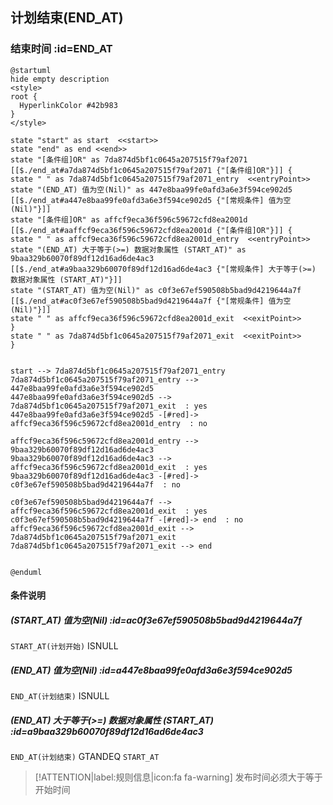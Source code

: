 ## 计划结束(END_AT) <!-- {docsify-ignore-all} -->

   

### 结束时间 :id=END_AT

```plantuml
@startuml
hide empty description
<style>
root {
  HyperlinkColor #42b983
}
</style>

state "start" as start  <<start>>
state "end" as end <<end>>
state "[条件组]OR" as 7da874d5bf1c0645a207515f79af2071 [[$./end_at#a7da874d5bf1c0645a207515f79af2071 {"[条件组]OR"}]] {
state " " as 7da874d5bf1c0645a207515f79af2071_entry  <<entryPoint>>
state "(END_AT) 值为空(Nil)" as 447e8baa99fe0afd3a6e3f594ce902d5 [[$./end_at#a447e8baa99fe0afd3a6e3f594ce902d5 {"[常规条件] 值为空(Nil)"}]]
state "[条件组]OR" as affcf9eca36f596c59672cfd8ea2001d [[$./end_at#aaffcf9eca36f596c59672cfd8ea2001d {"[条件组]OR"}]] {
state " " as affcf9eca36f596c59672cfd8ea2001d_entry  <<entryPoint>>
state "(END_AT) 大于等于(>=) 数据对象属性 (START_AT)" as 9baa329b60070f89df12d16ad6de4ac3 [[$./end_at#a9baa329b60070f89df12d16ad6de4ac3 {"[常规条件] 大于等于(>=) 数据对象属性 (START_AT)"}]]
state "(START_AT) 值为空(Nil)" as c0f3e67ef590508b5bad9d4219644a7f [[$./end_at#ac0f3e67ef590508b5bad9d4219644a7f {"[常规条件] 值为空(Nil)"}]]
state " " as affcf9eca36f596c59672cfd8ea2001d_exit  <<exitPoint>>
}
state " " as 7da874d5bf1c0645a207515f79af2071_exit  <<exitPoint>>
}


start --> 7da874d5bf1c0645a207515f79af2071_entry 
7da874d5bf1c0645a207515f79af2071_entry --> 447e8baa99fe0afd3a6e3f594ce902d5 
447e8baa99fe0afd3a6e3f594ce902d5 --> 7da874d5bf1c0645a207515f79af2071_exit  : yes
447e8baa99fe0afd3a6e3f594ce902d5 -[#red]-> affcf9eca36f596c59672cfd8ea2001d_entry  : no

affcf9eca36f596c59672cfd8ea2001d_entry --> 9baa329b60070f89df12d16ad6de4ac3 
9baa329b60070f89df12d16ad6de4ac3 --> affcf9eca36f596c59672cfd8ea2001d_exit  : yes
9baa329b60070f89df12d16ad6de4ac3 -[#red]-> c0f3e67ef590508b5bad9d4219644a7f  : no

c0f3e67ef590508b5bad9d4219644a7f --> affcf9eca36f596c59672cfd8ea2001d_exit  : yes
c0f3e67ef590508b5bad9d4219644a7f -[#red]-> end  : no
affcf9eca36f596c59672cfd8ea2001d_exit --> 7da874d5bf1c0645a207515f79af2071_exit 
7da874d5bf1c0645a207515f79af2071_exit --> end 


@enduml
```

#### 条件说明

##### (START_AT) 值为空(Nil) :id=ac0f3e67ef590508b5bad9d4219644a7f



`START_AT(计划开始)` ISNULL 

##### (END_AT) 值为空(Nil) :id=a447e8baa99fe0afd3a6e3f594ce902d5



`END_AT(计划结束)` ISNULL 

##### (END_AT) 大于等于(>=) 数据对象属性 (START_AT) :id=a9baa329b60070f89df12d16ad6de4ac3



`END_AT(计划结束)` GTANDEQ  `START_AT`

> [!ATTENTION|label:规则信息|icon:fa fa-warning]
> 发布时间必须大于等于开始时间







